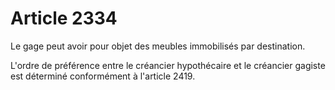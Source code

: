 # Article 2334

Le gage peut avoir pour objet des meubles immobilisés par destination.

L'ordre de préférence entre le créancier hypothécaire et le créancier gagiste est déterminé conformément à l'article 2419.
